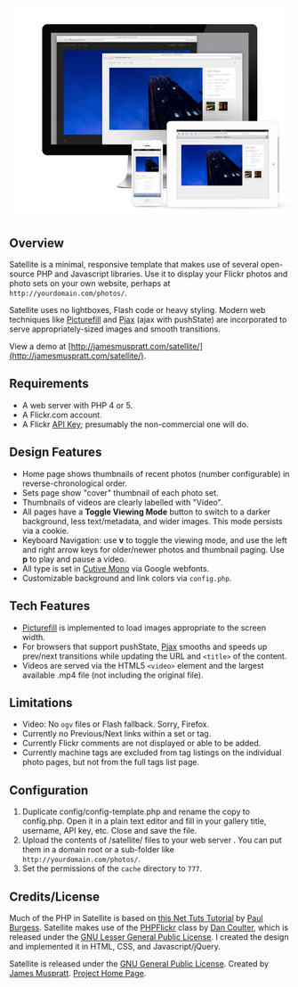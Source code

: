 ![Satellite](screenshot.jpg)

Overview
---------
Satellite is a minimal, responsive template that makes use of several open-source PHP and Javascript libraries. Use it to display your Flickr photos and photo sets on your own website, perhaps at `http://yourdomain.com/photos/`. 

Satellite uses no lightboxes, Flash code or heavy styling. Modern web techniques like [Picturefill](https://github.com/scottjehl/picturefill) and [Pjax](https://github.com/defunkt/jquery-pjax) (ajax with pushState) are incorporated to serve appropriately-sized images and smooth transitions.

View a demo at [http://jamesmuspratt.com/satellite/](http://jamesmuspratt.com/satellite/).

Requirements
-------------
- A web server with PHP 4 or 5.
- A Flickr.com account.
- A Flickr [API Key](http://www.flickr.com/services/apps/create/apply/); presumably the non-commercial one will do.


Design Features
--------
- Home page shows thumbnails of recent photos (number configurable) in reverse-chronological order.
- Sets page show "cover" thumbnail of each photo set.
- Thumbnails of videos are clearly labelled with "Video".
- All pages have a **Toggle Viewing Mode** button to switch to a darker background, less text/metadata, and wider images. This mode persists via a cookie.
- Keyboard Navigation: use **v** to toggle the viewing mode, and use the left and right arrow keys for older/newer photos and thumbnail paging. Use **p** to play and pause a video.
- All type is set in [Cutive Mono](http://www.google.com/fonts/specimen/Cutive+Mono) via Google webfonts.
- Customizable background and link colors via `config.php`.

Tech Features
-------------
- [Picturefill](https://github.com/scottjehl/picturefill/) is implemented to load images appropriate to the screen width.
- For browsers that support pushState, [Pjax](https://github.com/defunkt/jquery-pjax) smooths and speeds up prev/next transitions while updating the URL and `<title>` of the content.
- Videos are served via the HTML5 `<video>` element and the largest available .mp4 file (not including the original file). 

Limitations
-----------
- Video: No `ogv` files or Flash fallback. Sorry, Firefox.
- Currently no Previous/Next links within a set or tag.
- Currently Flickr comments are not displayed or able to be added.
- Currently machine tags are excluded from tag listings on the individual photo pages, but not from the full tags list page.

Configuration
-------------
1. Duplicate config/config-template.php and rename the copy to config.php. Open it in a plain text editor and fill in your gallery title, username, API key, etc. Close and save the file.
2. Upload the contents of /satellite/ files to your web server . You can put them in a domain root or a sub-folder like `http://yourdomain.com/photos/`.
3. Set the permissions of the `cache` directory to `777`.

Credits/License
---------------
Much of the PHP in Satellite is based on [this Net Tuts Tutorial](http://net.tutsplus.com/tutorials/php/how-to-create-a-photo-gallery-using-the-flickr-api/) by [Paul Burgess](http://iampaulburgess.co.uk). Satellite makes use of the [PHPFlickr](http://phpflickr.com) class by [Dan Coulter](http://dancoulter.com), which is released under the [GNU Lesser General Public License](http://www.gnu.org/copyleft/lgpl.html). I created the design and implemented it in HTML, CSS, and Javascript/jQuery.

Satellite is released under the [GNU General Public License](http://www.gnu.org/licenses/gpl.html).
Created by [James Muspratt](http:/jamesmuspratt.com).
[Project Home Page](http://github.com/jmuspratt/satellite/).
